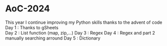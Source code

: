 # AoC-2024

This year I continue improving my Python skills thanks to the advent of code  
Day 1 : Thanks to gSheets  
Day 2 : List function (map, zip,...)
Day 3 : Regex
Day 4 : Regex and part 2 manually searching arround 
Day 5 : Dictionary